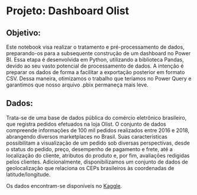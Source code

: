 # Projeto: Dashboard Olist

## Objetivo:
Este notebook visa realizar o tratamento e pré-processamento de dados, preparando-os para a subsequente construção de um dashboard no Power BI. Essa etapa é desenvolvida em Python, utilizando a biblioteca Pandas, devido ao seu vasto potencial de processamento de dados. A intenção é preparar os dados de forma a facilitar a exportação posterior em formato CSV. Dessa maneira, otimizamos o trabalho que teríamos no Power Query e garantimos que nosso arquivo .pbix permaneça mais leve.

## Dados:
Trata-se de uma base de dados pública do comércio eletrônico brasileiro, que registra pedidos efetuados na loja Olist. O conjunto de dados compreende informações de 100 mil pedidos realizados entre 2016 e 2018, abrangendo diversos marketplaces no Brasil. Suas características possibilitam a visualização de um pedido sob diversas perspectivas, desde o status do pedido, preço, desempenho de pagamento e frete, até a localização do cliente, atributos do produto e, por fim, avaliações redigidas pelos clientes. Adicionalmente, disponibilizamos um conjunto de dados de geolocalização que relaciona os CEPs brasileiros às coordenadas de latitude/longitude.

Os dados encontram-se disponíveis no [Kaggle](https://www.kaggle.com/datasets/olistbr/brazilian-ecommerce).
